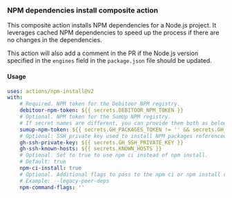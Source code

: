 ### NPM dependencies install composite action

This composite action installs NPM dependencies for a Node.js project.
It leverages cached NPM dependencies to speed up the process if there are no changes in the dependencies.

This action will also add a comment in the PR if the Node.js version specified in the `engines` field in the `package.json` file should be updated.

#### Usage

```yaml
uses: actions/npm-install@v2
with:
    # Required. NPM token for the Debitoor NPM registry.
    debitoor-npm-token: ${{ secrets.DEBITOOR_NPM_TOKEN }}
    # Optional. NPM token for the SumUp NPM registry. 
    # If secret names are different, you can provide them both as below.
    sumup-npm-token: ${{ secrets.GH_PACKAGES_TOKEN != '' && secrets.GH_PACKAGES_TOKEN || secrets.READ_PACKAGES_PAT }}
    # Optional: SSH private key used to install NPM packages referenced by SSH URLs.
    gh-ssh-private-key: ${{ secrets.GH_SSH_PRIVATE_KEY }}
    gh-ssh-known-hosts: ${{ secrets.KNOWN_HOSTS }}
    # Optional. Set to true to use npm ci instead of npm install.
    # Default: true
    npm-ci-install: true
    # Optional. Additional flags to pass to the npm ci or npm install command.
    # Example: --legacy-peer-deps
    npm-command-flags: ''
```